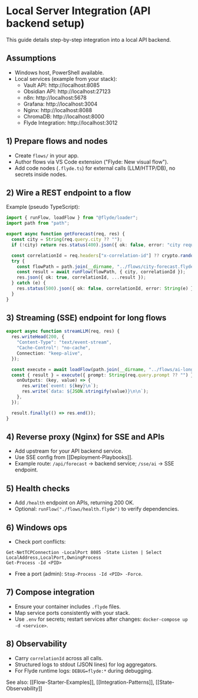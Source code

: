 # Local Server Integration (API backend setup)

This guide details step-by-step integration into a local API backend.

## Assumptions
- Windows host, PowerShell available.
- Local services (example from your stack):
  - Vault API: http://localhost:8085
  - Obsidian API: http://localhost:27123
  - n8n: http://localhost:5678
  - Grafana: http://localhost:3004
  - Nginx: http://localhost:8088
  - ChromaDB: http://localhost:8000
  - Flyde Integration: http://localhost:3012

## 1) Prepare flows and nodes
- Create `flows/` in your app.
- Author flows via VS Code extension ("Flyde: New visual flow").
- Add code nodes (`.flyde.ts`) for external calls (LLM/HTTP/DB), no secrets inside nodes.

## 2) Wire a REST endpoint to a flow
Example (pseudo TypeScript):
```ts
import { runFlow, loadFlow } from "@flyde/loader";
import path from "path";

export async function getForecast(req, res) {
  const city = String(req.query.city ?? "");
  if (!city) return res.status(400).json({ ok: false, error: "city required" });

  const correlationId = req.headers["x-correlation-id"] ?? crypto.randomUUID();
  try {
    const flowPath = path.join(__dirname, "../flows/city-forecast.flyde");
    const result = await runFlow(flowPath, { city, correlationId });
    res.json({ ok: true, correlationId, ...result });
  } catch (e) {
    res.status(500).json({ ok: false, correlationId, error: String(e) });
  }
}
```

## 3) Streaming (SSE) endpoint for long flows
```ts
export async function streamLLM(req, res) {
  res.writeHead(200, {
    "Content-Type": "text/event-stream",
    "Cache-Control": "no-cache",
    Connection: "keep-alive",
  });

  const execute = await loadFlow(path.join(__dirname, "../flows/ai-long-run.flyde"));
  const { result } = execute({ prompt: String(req.query.prompt ?? "") }, {
    onOutputs: (key, value) => {
      res.write(`event: ${key}\n`);
      res.write(`data: ${JSON.stringify(value)}\n\n`);
    },
  });

  result.finally(() => res.end());
}
```

## 4) Reverse proxy (Nginx) for SSE and APIs
- Add upstream for your API backend service.
- Use SSE config from [[Deployment-Playbooks]].
- Example route: `/api/forecast` -> backend service; `/sse/ai` -> SSE endpoint.

## 5) Health checks
- Add `/health` endpoint on APIs, returning 200 OK.
- Optional: `runFlow("./flows/health.flyde")` to verify dependencies.

## 6) Windows ops
- Check port conflicts:
```pwsh
Get-NetTCPConnection -LocalPort 8085 -State Listen | Select LocalAddress,LocalPort,OwningProcess
Get-Process -Id <PID>
```
- Free a port (admin): `Stop-Process -Id <PID> -Force`.

## 7) Compose integration
- Ensure your container includes `.flyde` files.
- Map service ports consistently with your stack.
- Use `.env` for secrets; restart services after changes: `docker-compose up -d <service>`.

## 8) Observability
- Carry `correlationId` across all calls.
- Structured logs to stdout (JSON lines) for log aggregators.
- For Flyde runtime logs: `DEBUG=flyde:*` during debugging.

See also: [[Flow-Starter-Examples]], [[Integration-Patterns]], [[State-Observability]]

